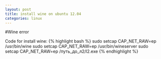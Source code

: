 ```yaml
---
layout: post
title: install wine on ubuntu 12.04
categories: linux
---
```

#Wine error

Code for install wine:
{% highlight bash %}
    sudo setcap CAP_NET_RAW=ep /usr/bin/wine
    sudo setcap CAP_NET_RAW=ep /usr/bin/wineserver
    sudo setcap CAP_NET_RAW=ep /путь_до_л2/l2.exe
{% endhighlight %}
